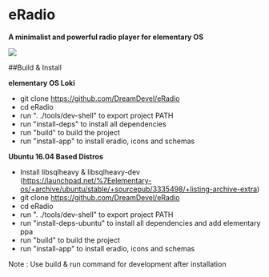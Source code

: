 # eRadio #
**A minimalist and powerful radio player for elementary OS** 

<img src="http://i.imgur.com/YCYgFEw.png">  

##Build & Install

**elementary OS Loki**

* git clone https://github.com/DreamDevel/eRadio
* cd eRadio
* run ". ./tools/dev-shell" to export project PATH
* run "install-deps" to install all dependencies
* run "build" to build the project
* run "install-app" to install eradio, icons and schemas


**Ubuntu 16.04 Based Distros**

* Install libsqlheavy & libsqlheavy-dev (https://launchpad.net/%7Eelementary-os/+archive/ubuntu/stable/+sourcepub/3335498/+listing-archive-extra)
* git clone https://github.com/DreamDevel/eRadio
* cd eRadio
* run ". ./tools/dev-shell" to export project PATH
* run "install-deps-ubuntu" to install all dependencies and add elementary ppa
* run "build" to build the project
* run "install-app" to install eradio, icons and schemas

Note : Use build & run command for development after installation
